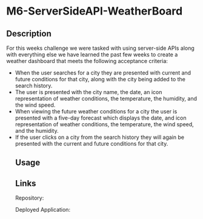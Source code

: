 # M6-ServerSideAPI-WeatherBoard

## Description

For this weeks challenge we were tasked with using server-side APIs along with everything else we have learned the past few weeks to create a weather dashboard that meets the following acceptance criteria:
<ul>
<li> When the user searches for a city they are presented with current and future conditions for that city, along with the city being added to the search history.
<li> The user is presented with the city name, the date, an icon representation of weather conditions, the temperature, the humidity, and the wind speed.
<li> When viewing the future weather conditions for a city the user is presented with a five-day forecast which displays the date, and icon representation of weather conditions, the temperature, the wind speed, and the humidity.
<li> If the user clicks on a city from the search history they will again be presented with the current and future conditions for that city.


## Usage


## Links

Repository:

Deployed Application: 